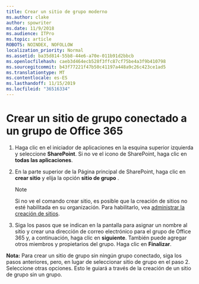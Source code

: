 ```yaml
---
title: Crear un sitio de grupo moderno
ms.author: clake
author: spowriter
ms.date: 11/9/2018
ms.audience: ITPro
ms.topic: article
ROBOTS: NOINDEX, NOFOLLOW
localization_priority: Normal
ms.assetid: ba35d814-55b8-44e6-a70e-011b91d2bbcb
ms.openlocfilehash: caeb3d464ecb528f3ffc87cf75be4a3f9b410798
ms.sourcegitcommit: b43f77221f47b50c41197a448a9c26c423ce1ad5
ms.translationtype: MT
ms.contentlocale: es-ES
ms.lasthandoff: 11/15/2019
ms.locfileid: "36516334"
---
```

# <a name="create-an-office-365-group-connected-team-site"></a>Crear un sitio de grupo conectado a un grupo de Office 365

1. Haga clic en el iniciador de aplicaciones en la esquina superior izquierda y seleccione **SharePoint**. Si no ve el icono de SharePoint, haga clic en **todas las aplicaciones**.
    
2. En la parte superior de la Página principal de SharePoint, haga clic en **crear sitio** y elija la opción **sitio de grupo** . 
    
    > [!NOTE]
    > Si no ve el comando crear sitio, es posible que la creación de sitios no esté habilitada en su organización. Para habilitarlo, vea [administrar la creación de sitios](https://go.microsoft.com/fwlink/?linkid=2009644). 
  
3. Siga los pasos que se indican en la pantalla para asignar un nombre al sitio y crear una dirección de correo electrónico para el grupo de Office 365 y, a continuación, haga clic en **siguiente**. También puede agregar otros miembros y propietarios del grupo. Haga clic en **Finalizar**.
  
 **Nota:** Para crear un sitio de grupo sin ningún grupo conectado, siga los pasos anteriores, pero, en lugar de seleccionar sitio de grupo en el paso 2. Seleccione otras opciones. Esto le guiará a través de la creación de un sitio de grupo sin un grupo. 
    

